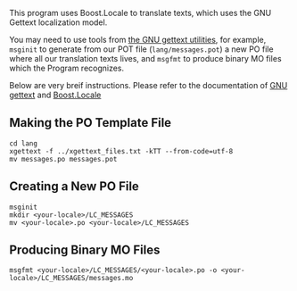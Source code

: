 
This program uses Boost.Locale to translate texts, which uses the GNU Gettext localization model.

You may need to use tools from [the GNU gettext utilities](https://www.gnu.org/software/gettext/), for example, `msginit` to generate from our POT file (`lang/messages.pot`) a new PO file where all our translation texts lives, and `msgfmt` to produce binary MO files which the Program recognizes.

Below are very breif instructions. Please refer to the documentation of [GNU gettext](https://www.gnu.org/software/gettext/manual/gettext.html) and [Boost.Locale](https://www.boost.org/libs/locale/doc/html/index.html)

## Making the PO Template File

```
cd lang
xgettext -f ../xgettext_files.txt -kTT --from-code=utf-8
mv messages.po messages.pot
```

## Creating a New PO File

```
msginit
mkdir <your-locale>/LC_MESSAGES
mv <your-locale>.po <your-locale>/LC_MESSAGES
```

## Producing Binary MO Files

```
msgfmt <your-locale>/LC_MESSAGES/<your-locale>.po -o <your-locale>/LC_MESSAGES/messages.mo
```